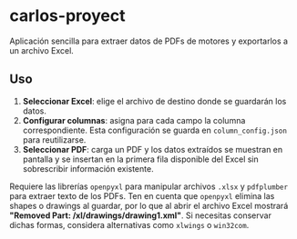 # carlos-proyect

Aplicación sencilla para extraer datos de PDFs de motores y exportarlos a un archivo Excel.

## Uso
1. **Seleccionar Excel**: elige el archivo de destino donde se guardarán los datos.
2. **Configurar columnas**: asigna para cada campo la columna correspondiente. Esta configuración se guarda en `column_config.json` para reutilizarse.
3. **Seleccionar PDF**: carga un PDF y los datos extraídos se muestran en pantalla y se insertan en la primera fila disponible del Excel sin sobrescribir información existente.

Requiere las librerías `openpyxl` para manipular archivos `.xlsx` y
`pdfplumber` para extraer texto de los PDFs.
Ten en cuenta que `openpyxl` elimina las shapes o drawings al guardar, por lo que al abrir el archivo Excel mostrará **"Removed Part: /xl/drawings/drawing1.xml"**.
Si necesitas conservar dichas formas, considera alternativas como `xlwings` o `win32com`.
